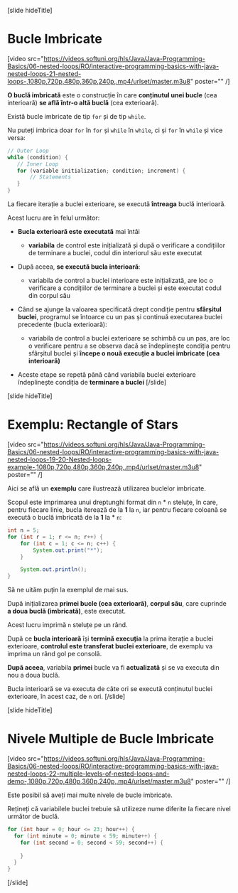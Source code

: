 [slide hideTitle]
# Bucle Imbricate

[video src="https://videos.softuni.org/hls/Java/Java-Programming-Basics/06-nested-loops/RO/interactive-programming-basics-with-java-nested-loops-21-nested-loops-,1080p,720p,480p,360p,240p,.mp4/urlset/master.m3u8" poster="" /]

**O buclă imbricată** este o construcție în care **conținutul unei bucle** (cea interioară) **se află într-o altă buclă** (cea exterioară). 

Există bucle imbricate de tip `for` și de tip `while`.

Nu puteți imbrica doar `for` în `for` și `while` în `while`, ci și `for` în `while` și vice versa:
```java
// Outer Loop
while (condition) {
   // Inner Loop 
   for (variable initialization; condition; increment) {   
       // Statements
   }
}
```
La fiecare iterație a buclei exterioare, se execută **întreaga** buclă interioară. 

Acest lucru are în felul următor:
* **Bucla exterioară este executată** mai întâi 
  * **variabila** de control este inițializată și după o verificare a condițiilor de terminare a buclei, codul din interiorul său este executat
  
* După aceea, **se execută bucla interioară**: 
  *  variabila de control a buclei interioare este inițializată, are loc o verificare a condițiilor de terminare a buclei și este executat codul din corpul său
  
* Când se ajunge la valoarea specificată drept condiție pentru **sfârșitul buclei**, programul se întoarce cu un pas și continuă executarea buclei precedente (bucla exterioară):
  * variabila de control a buclei exterioare se schimbă cu un pas, are loc o verificare pentru a se observa dacă se îndeplinește condiția pentru sfârșitul buclei și **începe o nouă execuție a buclei imbricate (cea interioară)**
  
* Aceste etape se repetă până când variabila buclei exterioare îndeplinește condiția de **terminare a buclei**
[/slide]

[slide hideTitle]
# Exemplu: Rectangle of Stars

[video src="https://videos.softuni.org/hls/Java/Java-Programming-Basics/06-nested-loops/RO/interactive-programming-basics-with-java-nested-loops-19-20-Nested-loops-example-,1080p,720p,480p,360p,240p,.mp4/urlset/master.m3u8" poster="" /]

Aici se află un **exemplu** care ilustrează utilizarea buclelor imbricate. 

Scopul este imprimarea unui dreptunghi format din `n` \* `n` steluțe, în care, pentru fiecare linie, bucla iterează de la **1** la `n`, iar pentru fiecare coloană se execută o buclă imbricată de la **1** la \* `n`:

```java live
int n = 5;
for (int r = 1; r <= n; r++) {
    for (int c = 1; c <= n; c++) {
        System.out.print("*");
    }

    System.out.println();
}
```

Să ne uităm puțin la exemplul de mai sus.
 
După inițializarea **primei bucle (cea exterioară)**, **corpul său**, care cuprinde **a doua buclă (imbricată)**, este executat. 

Acest lucru imprimă `n` steluțe pe un rând. 

După ce **bucla interioară** își **termină execuția** la prima iterație a buclei exterioare, **controlul este transferat buclei exterioare**, de exemplu va imprima un rând gol pe consolă. 

**După aceea**, variabila **primei** bucle va fi **actualizată** și se va executa din nou a doua buclă.

Bucla interioară se va executa de câte ori se execută conținutul buclei exterioare, în acest caz, de `n` ori.
[/slide]

[slide hideTitle]

# Nivele Multiple de Bucle Imbricate

[video src="https://videos.softuni.org/hls/Java/Java-Programming-Basics/06-nested-loops/RO/interactive-programming-basics-with-java-nested-loops-22-multiple-levels-of-nested-loops-and-demo-,1080p,720p,480p,360p,240p,.mp4/urlset/master.m3u8" poster="" /]

Este posibil să aveți mai multe nivele de bucle imbricate.

Rețineți că variabilele buclei trebuie să utilizeze nume diferite la fiecare nivel următor de buclă.

```java
for (int hour = 0; hour <= 23; hour++) {
  for (int minute = 0; minute < 59; minute++) {
    for (int second = 0; second < 59; second++) {
      
    }
  }
}
```

[/slide]
